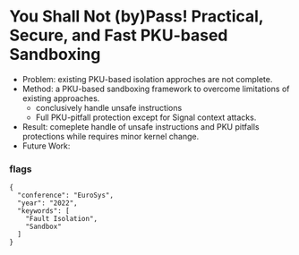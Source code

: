 # You Shall Not (by)Pass! Practical, Secure, and Fast PKU-based Sandboxing

- Problem: existing PKU-based isolation approches are not complete.
- Method: a PKU-based sandboxing framework to overcome limitations of existing approaches.
  - conclusively handle unsafe instructions
  - Full PKU-pitfall protection except for Signal context attacks.
- Result: comeplete handle of unsafe instructions and PKU pitfalls protections while requires minor kernel change.
- Future Work:


### flags
```
{
  "conference": "EuroSys",
  "year": "2022",
  "keywords": [
    "Fault Isolation",
    "Sandbox"
  ]
}
```
